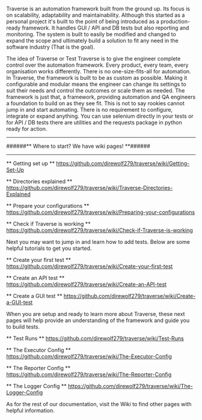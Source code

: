 Traverse is an automation framework built from the ground up. Its focus is on scalability, adaptability and maintainability. Although this started as a personal project it's built to the point of being introduced as a production-ready framework. It handles GUI / API and DB tests but also reporting and monitoring. The system is built to easily be modified and changed to expand the scope and ultimately build a solution to fit any need in the software industry (That is the goal).

The idea of Traverse or Test Traverse is to give the engineer complete control over the automation framework. Every product, every team, every organisation works differently. There is no one-size-fits-all for automation. In Traverse, the framework is built to be as custom as possible. Making it configurable and modular means the engineer can change its settings to suit their needs and control the outcomes or scale them as needed. The framework is just that, a framework, providing automation and QA engineers a foundation to build on as they see fit. This is not to say rookies cannot jump in and start automating. There is no requirement to configure, integrate or expand anything. You can use selenium directly in your tests or for API / DB tests there are utilities and the requests package in python ready for action.

__________________________________________________________________________
######** Where to start? We have wiki pages! **######
__________________________________________________________________________

** Getting set up **
https://github.com/direwolf279/traverse/wiki/Getting-Set-Up


** Directories explained **
https://github.com/direwolf279/traverse/wiki/Traverse-Directories-Explained


** Prepare your configurations **
https://github.com/direwolf279/traverse/wiki/Preparing-your-configurations


** Check if Traverse is working **
https://github.com/direwolf279/traverse/wiki/Check-if-Traverse-is-working


Next you may want to jump in and learn how to add tests. Below are some helpful tutorials to get you started.


** Create your first test **
https://github.com/direwolf279/traverse/wiki/Create-your-first-test


** Create an API test **
https://github.com/direwolf279/traverse/wiki/Create-an-API-test


** Create a GUI test **
https://github.com/direwolf279/traverse/wiki/Create-a-GUI-test


When you are setup and ready to learn more about Traverse, these next pages will help provide an understanding of the framework and guide you to build tests.


** Test Runs **
https://github.com/direwolf279/traverse/wiki/Test-Runs


** The Executor Config **
https://github.com/direwolf279/traverse/wiki/The-Executor-Config


** The Reporter Config **
https://github.com/direwolf279/traverse/wiki/The-Reporter-Config


** The Logger Config **
https://github.com/direwolf279/traverse/wiki/The-Logger-Config


As for the rest of our documentation, visit the Wiki to find other pages with helpful information.

